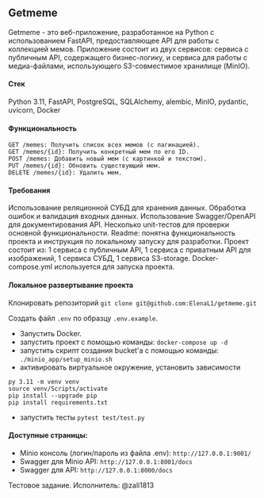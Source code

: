 ## Getmeme
Getmeme - это веб-приложение, разработанное на Python с использованием FastAPI, предоставляющее API для работы с коллекцией мемов. Приложение состоит из двух сервисов: сервиса с публичным API, содержащего бизнес-логику, и сервиса для работы с медиа-файлами, использующего S3-совместимое хранилище (MinIO).

#### Стек
Python 3.11, FastAPI, PostgreSQL, SQLAlchemy, alembic, MinIO, pydantic, uvicorn, Docker

#### Функциональность
```
GET /memes: Получить список всех мемов (с пагинацией).
GET /memes/{id}: Получить конкретный мем по его ID.
POST /memes: Добавить новый мем (с картинкой и текстом).
PUT /memes/{id}: Обновить существующий мем.
DELETE /memes/{id}: Удалить мем.
```

#### Требования
Использование реляционной СУБД для хранения данных.
Обработка ошибок и валидация входных данных.
Использование Swagger/OpenAPI для документирования API.
Несколько unit-тестов для проверки основной функциональности.
Readme: понятна функциональность проекта и инструкция по локальному запуску для разработки.
Проект состоит из: 1 сервиса с публичным API, 1 сервиса с приватным API для изображений, 1 сервиса СУБД, 1 сервиса S3-storage.
Docker-compose.yml используется для запуска проекта.


#### Локальное развертывание проекта
Клонировать репозиторий
`git clone git@github.com:ElenaL1/getmeme.git`

Создать файл `.env` по образцу `.env.example`.

- Запустить Docker.
- запустить проект с помощью команды:
`docker-compose up -d`
- запустить скрипт создания bucket'а с помощью команды:
`./minio_app/setup_minio.sh`
- активировать виртуальное окружение, установить зависимости
```
py 3.11 -m venv venv
source venv/Scripts/activate
pip install --upgrade pip
pip install requirements.txt
```
- запустить тесты
`pytest test/test.py`

#### Доступные страницы:
- Minio консоль  (логин/пароль из файла .env):
`http://127.0.0.1:9001/`
- Swagger для Minio API:
`http://127.0.0.1:8001/docs`
- Swagger для API:
`http://127.0.0.1:8000/docs`

Тестовое задание.
Исполнитель: @zali1813
